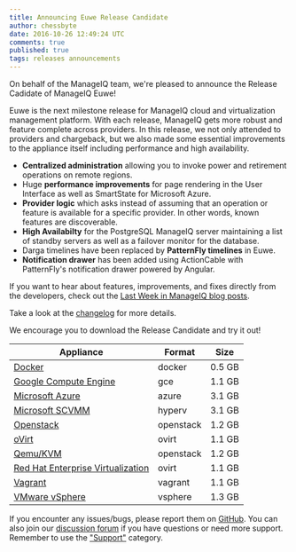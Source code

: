 ```yaml
---
title: Announcing Euwe Release Candidate
author: chessbyte
date: 2016-10-26 12:49:24 UTC
comments: true
published: true
tags: releases announcements
---
```


On behalf of the ManageIQ team, we're pleased to announce the Release Cadidate of ManageIQ Euwe!

Euwe is the next milestone release for ManageIQ cloud and virtualization management platform. With each release, ManageIQ gets more robust and feature complete across providers. In this release, we not only attended to providers and chargeback, but we also made some essential improvements to the appliance itself including performance and high availability.

* **Centralized administration** allowing you to invoke power and retirement operations on remote regions.
* Huge **performance improvements** for page rendering in the User Interface as well as SmartState for Microsoft Azure.
* **Provider logic** which asks instead of assuming that an operation or feature is available for a specific provider. In other words, known features are discoverable.
* **High Availabilty** for the PostgreSQL ManageIQ server maintaining a list of standby servers as well as a failover monitor for the database.
* Darga timelines have been replaced by **PatternFly timelines** in Euwe.
* **Notification drawer** has been added using ActionCable with PatternFly's notification drawer powered by Angular.

If you want to hear about features, improvements, and fixes directly from the developers, check out the [Last Week in ManageIQ blog posts](http://manageiq.org/blog/tags/LWIMIQ/).

Take a look at the [changelog](https://github.com/ManageIQ/manageiq/blob/euwe/CHANGELOG.md/) for more details.

We encourage you to download the Release Candidate and try it out!


| Appliance | Format | Size |
| --------- | ------ | ---- |
| [Docker](https://hub.docker.com/r/manageiq/manageiq/) | docker | 0.5 GB |
| [Google Compute Engine](http://releases.manageiq.org/manageiq-gce-euwe-1-beta1.3.gz) | gce | 1.1 GB |
| [Microsoft Azure](http://releases.manageiq.org/manageiq-azure-euwe-1-beta1.3.vhd) | azure | 3.1 GB |
| [Microsoft SCVMM](http://releases.manageiq.org/manageiq-hyperv-euwe-1-beta1.3.vhd) | hyperv | 3.1 GB |
| [Openstack](http://releases.manageiq.org/manageiq-openstack-euwe-1-beta1.3.qc2) | openstack | 1.2 GB |
| [oVirt](http://releases.manageiq.org/manageiq-ovirt-euwe-1-beta1.3.ova) | ovirt | 1.1 GB |
| [Qemu/KVM](http://releases.manageiq.org/manageiq-openstack-euwe-1-beta1.3.qc2) | openstack | 1.2 GB |
| [Red Hat Enterprise Virtualization](http://releases.manageiq.org/manageiq-ovirt-euwe-1-beta1.3.ova) | ovirt | 1.1 GB |
| [Vagrant](https://atlas.hashicorp.com/manageiq/euwe) | vagrant | 1.1 GB |
| [VMware vSphere](http://releases.manageiq.org/manageiq-vsphere-euwe-1-beta1.3.ova) | vsphere | 1.3 GB |


If you encounter any issues/bugs, please report them on [GitHub](https://github.com/ManageIQ/manageiq/issues). You can also join our [discussion forum](http://talk.manageiq.org/) if you have questions or need more support. Remember to use the ["Support"](http://talk.manageiq.org/c/support) category.
